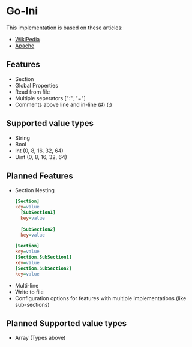 # Go-Ini

This implementation is based on these articles:
- [WikiPedia](https://en.wikipedia.org/wiki/INI_file) 
- [Apache](http://commons.apache.org/proper/commons-configuration/apidocs/org/apache/commons/configuration2/INIConfiguration.html)

## Features

- Section
- Global Properties
- Read from file
- Multiple seperators [":", "="]
- Comments above line and in-line (#) (;)

## Supported value types

- String
- Bool
- Int (0, 8, 16, 32, 64)
- Uint (0, 8, 16, 32, 64)

## Planned Features

- Section Nesting
  ```ini
  [Section]
  key=value
    [SubSection1]
    key=value
    
    [SubSection2]
    key=value
    
  [Section]
  key=value
  [Section.SubSection1]
  key=value
  [Section.SubSection2]
  key=value
  ```
- Multi-line
- Write to file
- Configuration options for features with multiple implementations (like sub-sections)

## Planned Supported value types

- Array (Types above)
